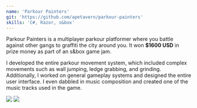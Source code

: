 ```yaml
---
name: 'Parkour Painters'
git: 'https://github.com/apetavern/parkour-painters'
skills: 'C#, Razor, s&box'
---
```


Parkour Painters is a multiplayer parkour platformer where you battle against other gangs to graffiti the city around you. It won **$1600 USD** in prize money as part of an s&box game jam.

I developed the entire parkour movement system, which included complex movements such as wall jumping, ledge grabbing, and grinding. Additionally, I worked on general gameplay systems and designed the entire user interface. I even dabbled in music composition and created one of the music tracks used in the game.

<Youtube id="4AsBBwhmxHE" />

<Img src="ex1.jpg" />

<Img src="ex2.jpg" />
